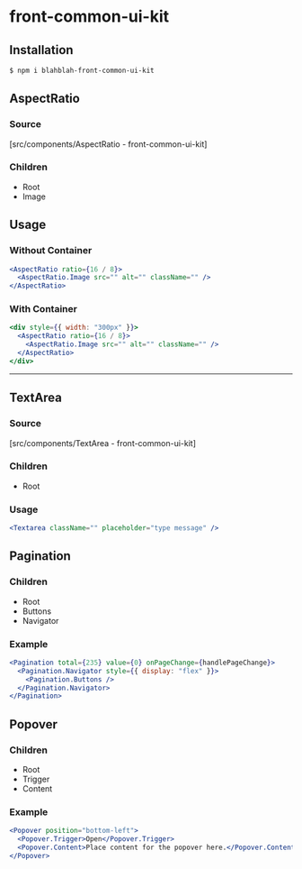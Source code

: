 # front-common-ui-kit

## Installation

```sh
$ npm i blahblah-front-common-ui-kit
```

## AspectRatio

### Source

[src/components/AspectRatio - front-common-ui-kit]

### Children

- Root
- Image

## Usage

### Without Container

```jsx
<AspectRatio ratio={16 / 8}>
  <AspectRatio.Image src="" alt="" className="" />
</AspectRatio>
```

### With Container

```jsx
<div style={{ width: "300px" }}>
  <AspectRatio ratio={16 / 8}>
    <AspectRatio.Image src="" alt="" className="" />
  </AspectRatio>
</div>
```

---

## TextArea

### Source

[src/components/TextArea - front-common-ui-kit]

### Children

- Root

### Usage

```jsx
<Textarea className="" placeholder="type message" />
```

## **Pagination**

### Children

- Root
- Buttons
- Navigator

### Example

```jsx
<Pagination total={235} value={0} onPageChange={handlePageChange}>
  <Pagination.Navigator style={{ display: "flex" }}>
    <Pagination.Buttons />
  </Pagination.Navigator>
</Pagination>
```

## **Popover**

### Children

- Root
- Trigger
- Content

### Example

```jsx
<Popover position="bottom-left">
  <Popover.Trigger>Open</Popover.Trigger>
  <Popover.Content>Place content for the popover here.</Popover.Content>
</Popover>
```
